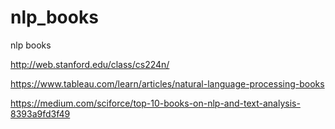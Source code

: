 # nlp_books
nlp books

http://web.stanford.edu/class/cs224n/

https://www.tableau.com/learn/articles/natural-language-processing-books

https://medium.com/sciforce/top-10-books-on-nlp-and-text-analysis-8393a9fd3f49

